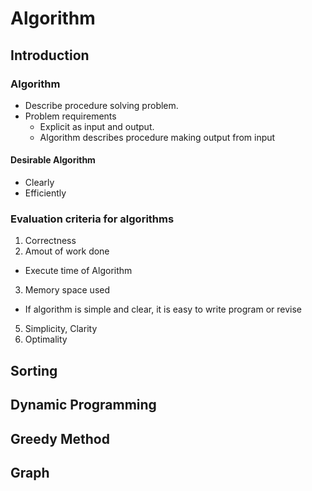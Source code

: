 # Algorithm

## Introduction
### Algorithm
* Describe procedure solving problem.
* Problem requirements
  * Explicit as input and output.
  * Algorithm describes procedure making output from input  

#### Desirable Algorithm
* Clearly
* Efficiently

### Evaluation criteria for algorithms
1. Correctness
2. Amout of work done
  * Execute time of Algorithm
3. Memory space used 
  * If algorithm is simple and clear, it is easy to write program or revise
5. Simplicity, Clarity
6. Optimality



## Sorting

## Dynamic Programming

## Greedy Method

## Graph
